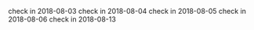 check in 2018-08-03
check in 2018-08-04
check in 2018-08-05
check in 2018-08-06
check in 2018-08-13

